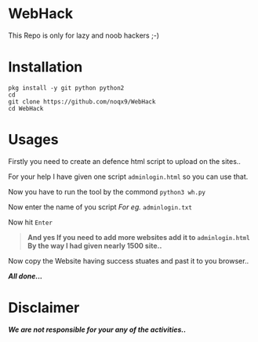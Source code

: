 # WebHack
This Repo is only for lazy and noob hackers ;-)

# Installation
```
pkg install -y git python python2
cd
git clone https://github.com/noqx9/WebHack
cd WebHack
```

# Usages

Firstly you need to create an defence html script to upload on the sites..

For your help I have given one script `adminlogin.html` so you can use that.

Now you have to run the tool by the commond `python3 wh.py`

Now enter the name of you script _For eg._ `adminlogin.txt`

Now hit `Enter`

>**And yes If you need to add more websites add it to `adminlogin.html`
 By the way I had given nearly 1500 site..**

Now copy the Website having success stuates and past it to you browser..

***All done...***

# Disclaimer

***_We are not responsible for your any of the activities.._***



